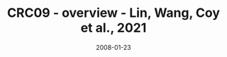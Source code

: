 ---
title: CRC09 - overview - Lin, Wang, Coy et al., 2021
image: https://labsyspharm.github.io/HTA-CRCATLAS-1/images/thumbnail-crc09-overview.jpg
date: '2008-01-23'
minerva_link: https://labsyspharm.github.io/HTA-CRCATLAS-1/minerva/crc09-overview.html
info_link: null
show_page_link: false
---